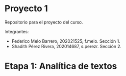 # Proyecto 1
Repositorio para el proyecto del curso.

Integrantes:
- Federico Melo Barrero, 202021525, f.melo. Sección 1.
- Shadith Pérez Rivera, 202014687, s.perezr. Sección 2.

# Etapa 1: Analítica de textos
